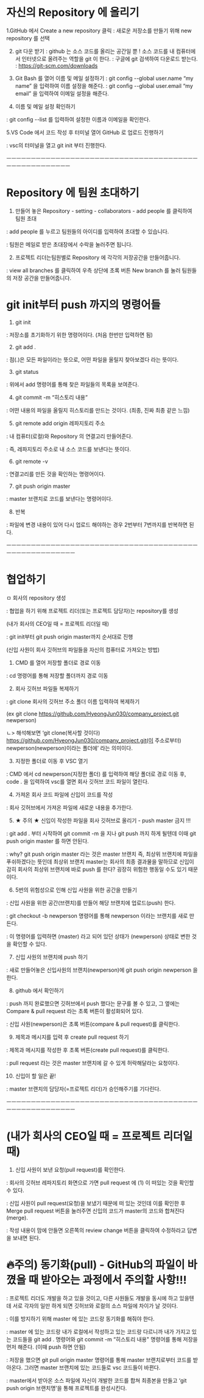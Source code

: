 # 자신의 Repository 에 올리기
1.GitHub 에서 Create a new repository 클릭
: 새로운 저장소를 만들기 위해 new repository 를 선택   

2. git 다운 받기
: github 는 소스 코드를 올리는 공간일 뿐 ! 소스 코드를 내 컴퓨터에서 인터넷으로 올려주는 역할을 git 이 한다.
: 구글에 git 검색하여 다운로드 받는다.
: https://git-scm.com/downloads   

3. Git Bash 를 열어 이름 및 메일 설정하기
: git config --global user.name “my name” 을 입력하여 이름 설정을 해준다.
: git config --global user.email “my email” 을 입력하여 이메일 설정을 해준다.

4. 이름 및 메일 설정 확인하기

: git config --list 를 입력하여 설정한 이름과 이메일을 확인한다.

 

5.VS Code 에서 코드 작성 후 터미널 열어 GitHub 로 업로드 진행하기

: vsc의 터미널을 열고 git init 부터 진행한다.

ㅡㅡㅡㅡㅡㅡㅡㅡㅡㅡㅡㅡㅡㅡㅡㅡㅡㅡㅡㅡㅡㅡㅡㅡㅡㅡㅡㅡㅡㅡㅡㅡㅡㅡㅡㅡㅡㅡㅡㅡㅡㅡㅡㅡㅡㅡㅡㅡㅡㅡㅡㅡ

 

# Repository 에 팀원 초대하기
1. 만들어 놓은 Repository - setting - collaborators - add people 를 클릭하여 팀원 초대

: add people 를 누르고 팀원들의 아이디를 입력하여 초대할 수 있습니다.

: 팀원은 메일로 받은 초대장에서 수락을 눌러주면 됩니다.

 


 

2. 프로젝트 리더는팀원별로 Repository 에 각각의 저장공간을 만들어줍니다.

: view all branches 를 클릭하여 우측 상단에 초록 버튼 New branch 를 눌러 팀원들의 저장 공간을 만들어줍니다.


 

 

# git init부터 push 까지의 명령어들
1. git init

: 저장소를 초기화하기 위한 명령어이다. (처음 한번만 입력하면 됨)

 

2. git add .

: 점(.)은 모든 파일이라는 뜻으로, 어떤 파일을 올릴지 찾아보겠다 라는 뜻이다.

 

3. git status

: 위에서 add 명령어를 통해 찾은 파일들의 목록을 보여준다.

 

4. git commit -m “히스토리 내용”

: 어떤 내용의 파일을 올릴지 히스토리를 만드는 것이다. (최종, 진짜 최종 같은 느낌)

 

5. git remote add origin 레파지토리 주소

: 내 컴퓨터(로컬)와 Repository 의 연결고리 만들어준다.

: 즉, 레파지토리 주소로 내 소스 코드를 보낸다는 뜻이다.

 

6. git remote -v

: 연결고리를 만든 것을 확인하는 명령어이다.

 

7. git push origin master

: master 브랜치로 코드를 보낸다는 명령어이다.

 

8. 반복

: 파일에 변경 내용이 있어 다시 업로드 해야하는 경우 2번부터 7번까지를 반복하면 된다.

ㅡㅡㅡㅡㅡㅡㅡㅡㅡㅡㅡㅡㅡㅡㅡㅡㅡㅡㅡㅡㅡㅡㅡㅡㅡㅡㅡㅡㅡㅡㅡㅡㅡㅡㅡㅡㅡㅡㅡㅡㅡㅡㅡㅡㅡㅡㅡㅡㅡㅡㅡㅡㅡ

 

# 협업하기
ㅁ 회사의 repository 생성

: 협업을 하기 위해 프로젝트 리더(또는 프로젝트 담당자)는 repository를 생성

 

(내가 회사의 CEO일 때 = 프로젝트 리더일 때)

: git init부터 git push origin master까지 순서대로 진행

 

(신입 사원이 회사 깃허브의 파일들을 자신의 컴퓨터로 가져오는 방법)

1. CMD 를 열어 저장할 폴더로 경로 이동

: cd 명령어를 통해 저장할 폴더까지 경로 이동

 

2. 회사 깃허브 파일들 복제하기

: git clone 회사의 깃허브 주소 폴더 이름 입력하여 복제하기

(ex git clone https://github.com/HyeongJun030/company_project.git newperson)

ㄴ> 해석해보면 ‘git clone(복사할 것이다) https://github.com/HyeongJun030/company_project.git(이 주소로부터) newperson(newperson)이라는 폴더에’ 라는 의미이다.

 

3. 지정한 폴더로 이동 후 VSC 열기

: CMD 에서 cd newperson(지정한 폴더) 를 입력하여 해당 폴더로 경로 이동 후, code . 을 입력하여 vsc를 열면 회사 깃허브 코드 파일이 열린다.

 

4. 가져온 회사 코드 파일에 신입이 코드를 작성

: 회사 깃허브에서 가져온 파일에 새로운 내용을 추가한다.

 

5. ★ 주의 ★ 신입이 작성한 파일을 회사 깃허브로 올리기 - push master 금지 !!!

: git add . 부터 시작하여 git commit -m 을 지나 git push 까지 하게 될텐데 이때 git push origin master 를 하면 안된다.

: why? git push origin master 라는 것은 master 브랜치 즉, 최상위 브랜치에 파일을 푸쉬하겠다는 뜻인데 최상위 브랜치 master는 회사의 최종 결과물을 말하므로 신입이 감히 회사의 최상위 브랜치에 바로 push 를 한다? 굉장히 위험한 행동일 수도 있기 때문이다.

 

6. 5번의 위험성으로 인해 신입 사원을 위한 공간을 만들기

: 신입 사원을 위한 공간(브랜치)를 만들어 해당 브랜치에 업로드(push) 한다.

: git checkout -b newperson 명령어를 통해 newperson 이라는 브랜치를 새로 만든다.

: 이 명령어를 입력하면 (master) 라고 되어 있던 상태가 (newperson) 상태로 변한 것을 확인할 수 있다.

 

7. 신입 사원의 브랜치에 push 하기

: 새로 만들어놓은 신입사원의 브랜치(newperson)에 git push origin newperson 을 한다.

 

8. github 에서 확인하기

: push 까지 완료했으면 깃허브에서 push 했다는 문구를 볼 수 있고, 그 옆에는 Compare & pull request 라는 초록 버튼이 활성화되어 있다.

: 신입 사원(newperson)은 초록 버튼(compare & pull request)를 클릭한다.

 

9. 제목과 메시지를 입력 후 create pull request 하기

: 제목과 메시지를 작성한 후 초록 버튼(create pull request)를 클릭한다.

: pull request 라는 것은 master 브랜치에 갈 수 있게 허락해달라는 요청이다.

 

10. 신입이 할 일은 끝!

: master 브랜치의 담당자(=프로젝트 리더)가 승인해주기를 기다린다.

ㅡㅡㅡㅡㅡㅡㅡㅡㅡㅡㅡㅡㅡㅡㅡㅡㅡㅡㅡㅡㅡㅡㅡㅡㅡㅡㅡㅡㅡㅡㅡㅡㅡㅡㅡㅡㅡㅡㅡㅡㅡㅡㅡㅡㅡㅡㅡㅡㅡㅡㅡㅡㅡ

 

# (내가 회사의 CEO일 때 = 프로젝트 리더일 때)

1. 신입 사원이 보낸 요청(pull request)를 확인한다.

: 회사의 깃허브 레파지토리 화면으로 가면 pull request 에 (1) 이 떠있는 것을 확인할 수 있다.

: 신입 사원이 pull request(요청)을 보냈기 때문에 떠 있는 것인데 이를 확인한 후 Merge pull request 버튼을 눌러주면 신입의 코드가 master의 코드와 합쳐진다(merge).

: 작성 내용이 맘에 안들면 오른쪽의 review change 버튼을 클릭하여 수정하라고 답변을 보내면 된다.

 

# 🔥주의) 동기화(pull) - GitHub의 파일이 바꼈을 때 받아오는 과정에서 주의할 사항!!!

: 프로젝트 리더도 개발을 하고 있을 것이고, 다른 사원들도 개발을 동시에 하고 있을텐데 서로 각자의 일만 하게 되면 깃허브와 로컬의 소스 파일에 차이가 날 것이다.

: 이를 방지하기 위해 master 에 있는 코드랑 동기화를 해줘야 한다.

: master 에 있는 코드랑 내가 로컬에서 작성하고 있는 코드랑 다르니까 내가 가지고 있는 코드들을 git add . 명령어와 git commit -m “히스토리 내용" 명령어를 통해 저장을 먼저 해준다. (이때 push 하면 안됨)

: 저장을 했으면 git pull origin master 명령어를 통해 master 브랜치로부터 코드를 받아온다. 그러면 master 브랜치에 있는 코드들로 vsc 코드들이 바뀐다.

: master에서 받아온 소스 파일에 자신이 개발한 코드를 합쳐 최종본을 만들고 ‘git push origin 브랜치명’을 통해 프로젝트를 완성시킨다.
